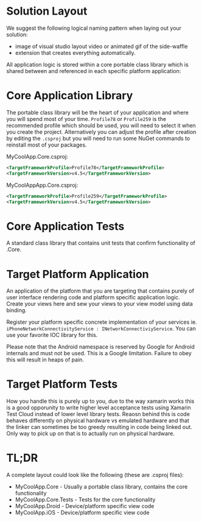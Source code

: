 # Solution Layout

We suggest the following logical naming pattern when laying out your solution:


* image of visual studio layout video or animated gif of the side-waffle
* extension that creates everything automatically.

All application logic is stored within a core portable class library which is shared between and referenced in each specific platform application:

# Core Application Library

The portable class library will be the heart of your application and where you will spend most of your time. `Profile78` or `Profile259` is the recommended profile which should be used, you will need to select it when you create the project. Alternatively you can adjust the profile after creation by editing the `.csproj` but you will need to run some NuGet commands to reinstall most of your packages.

MyCoolApp.Core.csproj:

```xml
<TargetFrameworkProfile>Profile78</TargetFrameworkProfile>
<TargetFrameworkVersion>v4.5</TargetFrameworkVersion>
```

MyCoolAppApp.Core.csproj:

```xml
<TargetFrameworkProfile>Profile259</TargetFrameworkProfile>
<TargetFrameworkVersion>v4.5</TargetFrameworkVersion>
```

# Core Application Tests

A standard class library that contains unit tests that confirm functionality
of .Core.

# Target Platform Application

An application of the platform that you are targeting that contains purely of
user interface rendering code and platform specific application logic. Create
your views here and sew your views to your view model using data binding.

Register your platform specific concrete implementation of your services ie.
`iPhoneNetworkConnectivityService : INetworkConnectiviyService`.
You can use your favorite IOC library for this.

Please note that the Android namespace is reserved by Google for Android 
internals and must not be used. This is a Google limitation.
Failure to obey this will result in heaps of pain.

# Target Platform Tests

How you handle this is purely up to you, due to the way xamarin works this is
a good opporunity to write higher level acceptance tests using Xamarin Test
Cloud instead of lower level library tests. Reaosn behind this is code behaves
differently on physical hardware vs emulated hardware and that the linker can
sometimes be too greedy resulting in code being linked out. Only way to pick
up on that is to actually run on physical hardware.

# TL;DR

A complete layout could look like the following (these are .csproj files):
- MyCoolApp.Core     - Usually a portable class library, contains the core functionality
- MyCoolApp.Core.Tests - Tests for the core functionality
- MyCoolApp.Droid - Device/platform specific view code
- MyCoolApp.iOS - Device/platform specific view code

